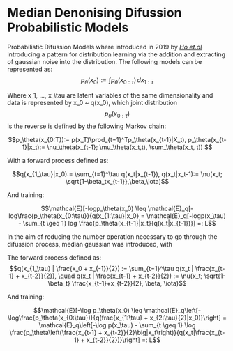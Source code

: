 # Median Denonising Difussion Probabilistic Models
Probabilistic Difussion Models where introduced in 2019 by *[Ho et.al](https://arxiv.org/abs/2006.11239)* introducing a pattern for distribution learning via the addition and extracting of gaussian noise into the distribution. 
The following models can be represented as: 
  $$p_\theta(x_0) := \int p_\theta(x_{0:\tau}) \,dx_{1:\tau}$$
  
Where x_1, ..., x_\tau are latent variables of the same dimensionality and data is represented by x_0 ~ q(x_0), which joint distribution 
$$p_\theta(x_{0:\tau})$$ is the reverse is defined by the following Markov chain: 
```math
p_\theta(x_{0:T}):= p(x_T)\prod_{t=1}^Tp_\theta(x_{t-1}|X_t),  p_\theta(x_{t-1}|x_t):= \nu_\theta(x_{t-1}; \mu_\theta(x_t,t), \sum_\theta(x_t, t))     
```
With a forward process defined as: 

$$q(x_{1_\tau}|x_0):= \sum_{t=1}^\tau q(x_t|x_{t-1}), q(x_t|x_t-1):= \nu(x_t; \sqrt{1-\beta_tx_{t-1}},\beta,\iota)$$

And training: 
```math 
\mathcal{E}[-logp_\theta(x_0) \leq \mathcal{E}_q[-log\frac{p_\theta(x_{0:\tau}}{q(x_{1:\tau}|x_0} = \mathcal{E}_q[-logp(x_\tau) - \sum_{t \geq 1} log \frac{p_\theta(x_{t-1}|x_t}{q(x_t|x_{t-1})}] =: L
```
In the aim of reducing the number operation necessary to go through the difussion process, median gaussian was introduced, with

The forward process defined as: 
$$q(x_{1_\tau} | \frac{x_0 + x_{-1}}{2}) := \sum_{t=1}^\tau q(x_t | \frac{x_{t-1} + x_{t-2}}{2}), \quad q(x_t | \frac{x_{t-1} + x_{t-2}}{2}) := \nu(x_t; \sqrt{1-\beta_t} \frac{x_{t-1}+x_{t-2}}{2}, \beta, \iota)$$

And training: 
```math 
\mathcal{E}[-\log p_\theta(x_0) \leq \mathcal{E}_q\left[-\log\frac{p_\theta(x_{0:\tau})}{q(frac{x_{1:\tau} + x_{2:\tau}{2}|x_0)}\right] = \mathcal{E}_q\left[-\log p(x_\tau) - \sum_{t \geq 1} \log \frac{p_\theta\left(\frac{x_{t-1} + x_{t-2}}{2}\big|x_t\right)}{q(x_t|\frac{x_{t-1} + x_{t-2}}{2})}\right] =: L
```






